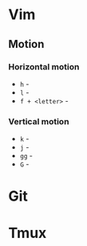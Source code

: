 Vim
===

Motion
------

### Horizontal motion ###

* `h` - 
* `l` -
* `f + <letter>` -


### Vertical motion ###

* `k` - 
* `j` - 
* `gg` - 
* `G` - 


Git
===


Tmux
====
